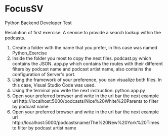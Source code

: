 # FocusSV
Python Backend Developer Test

Resolution of first exercise: A service to provide a search lookup within the podcasts.
  1. Create a folder with the name that you prefer, in this case was named Python_Exercise
  2. Inside the folder you most to copy the next files. 
      podcast.py which contains the JSON.
      app.py which contains the routes with their different filters by podcast name and podcast artist name, also contains the configuration of Server's port.
  3. Using the framework of your preference, you can visualize both files. In this case, Visual Studio Code was used.
  4. Using the terminal you write the next instruction: python app.py
  5. Open your preferred browser and write in the url bar the next example url http://localhost:5000/podcasts/Nice%20White%20Parents to filter by podcast name
  5. Open your preferred browser and write in the url bar the next example url http://localhost:5000/podcastsname/The%20New%20York%20Times to filter by podcast artist name
